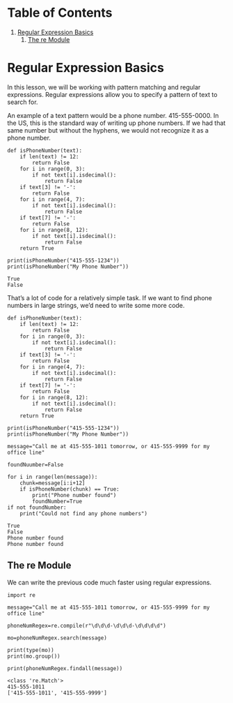 
# Table of Contents

1.  [Regular Expression Basics](#org33a4cde)
    1.  [The re Module](#org38706c6)



<a id="org33a4cde"></a>

# Regular Expression Basics

In this lesson, we will be working with pattern matching and regular expressions. Regular expressions allow you to specify a pattern of text to search for.

An example of a text pattern would be a phone number. 415-555-0000. In the US, this is the standard way of writing up phone numbers. If we had that same number but without the hyphens, we would not recognize it as a phone number.

    def isPhoneNumber(text):
        if len(text) != 12:
            return False
        for i in range(0, 3):
            if not text[i].isdecimal():
                return False
        if text[3] != '-':
            return False
        for i in range(4, 7):
            if not text[i].isdecimal():
                return False
        if text[7] != '-':
            return False
        for i in range(8, 12):
            if not text[i].isdecimal():
                return False
        return True
    
    print(isPhoneNumber("415-555-1234"))
    print(isPhoneNumber("My Phone Number"))

    True
    False

That&rsquo;s a lot of code for a relatively simple task. If we want to find phone numbers in large strings, we&rsquo;d need to write some more code.

    def isPhoneNumber(text):
        if len(text) != 12:
            return False
        for i in range(0, 3):
            if not text[i].isdecimal():
                return False
        if text[3] != '-':
            return False
        for i in range(4, 7):
            if not text[i].isdecimal():
                return False
        if text[7] != '-':
            return False
        for i in range(8, 12):
            if not text[i].isdecimal():
                return False
        return True
    
    print(isPhoneNumber("415-555-1234"))
    print(isPhoneNumber("My Phone Number"))
    
    message="Call me at 415-555-1011 tomorrow, or 415-555-9999 for my office line"
    
    foundNuumber=False
    
    for i in range(len(message)):
        chunk=message[i:i+12]
        if isPhoneNumber(chunk) == True:
            print("Phone number found")
            foundNumber=True
    if not foundNumber:
        print("Could not find any phone numbers")

    True
    False
    Phone number found
    Phone number found


<a id="org38706c6"></a>

## The re Module

We can write the previous code much faster using regular expressions.

    
    import re
    
    message="Call me at 415-555-1011 tomorrow, or 415-555-9999 for my office line"
    
    phoneNumRegex=re.compile(r"\d\d\d-\d\d\d-\d\d\d\d")
    
    mo=phoneNumRegex.search(message)
    
    print(type(mo))
    print(mo.group())
    
    print(phoneNumRegex.findall(message))

    <class 're.Match'>
    415-555-1011
    ['415-555-1011', '415-555-9999']

